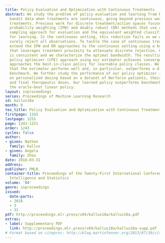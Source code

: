 ```yaml
---
title: Policy Evaluation and Optimization with Continuous Treatments
abstract: We study the problem of policy evaluation and learning from batched contextual
  bandit data when treatments are continuous, going beyond previous work on discrete
  treatments. Previous work for discrete treatment/action spaces focuses on inverse
  probability weighting (IPW) and doubly robust (DR) methods that use a rejection
  sampling approach for evaluation and the equivalent weighted classification problem
  for learning. In the continuous setting, this reduction fails as we would almost
  surely reject all observations. To tackle the case of continuous treatments, we
  extend the IPW and DR approaches to the continuous setting using a kernel function
  that leverages treatment proximity to attenuate discrete rejection. Our policy estimator
  is consistent and we characterize the optimal bandwidth. The resulting continuous
  policy optimizer (CPE) approach using our estimator achieves convergent regret and
  approaches the best-in-class policy for learnable policy classes. We demonstrate
  that the estimator performs well and, in particular, outperforms a discretization-based
  benchmark. We further study the performance of our policy optimizer in a case study
  on personalized dosing based on a dataset of Warfarin patients, their covariates,
  and final therapeutic doses. Our learned policy outperforms benchmarks and nears
  the oracle-best linear policy.
layout: inproceedings
series: Proceedings of Machine Learning Research
id: kallus18a
month: 0
tex_title: Policy Evaluation and Optimization with Continuous Treatments
firstpage: 1243
lastpage: 1251
page: 1243-1251
order: 1243
cycles: false
author:
- given: Nathan
  family: Kallus
- given: Angela
  family: Zhou
date: 2018-03-31
address: 
publisher: PMLR
container-title: Proceedings of the Twenty-First International Conference on Artficial
  Intelligence and Statistics
volume: '84'
genre: inproceedings
issued:
  date-parts:
  - 2018
  - 3
  - 31
pdf: http://proceedings.mlr.press/v84/kallus18a/kallus18a.pdf
extras:
- label: Supplementary PDF
  link: http://proceedings.mlr.press/v84/kallus18a/kallus18a-supp.pdf
# Format based on citeproc: http://blog.martinfenner.org/2013/07/30/citeproc-yaml-for-bibliographies/
---
```

